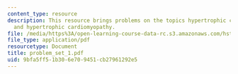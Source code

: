 ```yaml
---
content_type: resource
description: This resource brings problems on the topics hypertrophic cardiomyopathy
  and hypertrophic cardiomyopathy.
file: /media/https%3A/open-learning-course-data-rc.s3.amazonaws.com/hst-161-molecular-biology-and-genetics-in-modern-medicine-fall-2007/9bfa5ff51b306e709451cb27961292e5_problem_set_1.pdf
file_type: application/pdf
resourcetype: Document
title: problem_set_1.pdf
uid: 9bfa5ff5-1b30-6e70-9451-cb27961292e5
---
```

